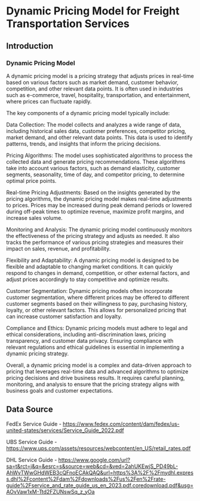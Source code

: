 # Dynamic Pricing Model for Freight Transportation Services

## Introduction 

### Dynamic Pricing Model 

A dynamic pricing model is a pricing strategy that adjusts prices in real-time based on various factors such as market demand, customer behavior, competition, and other relevant data points. It is often used in industries such as e-commerce, travel, hospitality, transportation, and entertainment, where prices can fluctuate rapidly.

The key components of a dynamic pricing model typically include:

Data Collection: The model collects and analyzes a wide range of data, including historical sales data, customer preferences, competitor pricing, market demand, and other relevant data points. This data is used to identify patterns, trends, and insights that inform the pricing decisions.

Pricing Algorithms: The model uses sophisticated algorithms to process the collected data and generate pricing recommendations. These algorithms take into account various factors, such as demand elasticity, customer segments, seasonality, time of day, and competitor pricing, to determine optimal price points.

Real-time Pricing Adjustments: Based on the insights generated by the pricing algorithms, the dynamic pricing model makes real-time adjustments to prices. Prices may be increased during peak demand periods or lowered during off-peak times to optimize revenue, maximize profit margins, and increase sales volume.

Monitoring and Analysis: The dynamic pricing model continuously monitors the effectiveness of the pricing strategy and adjusts as needed. It also tracks the performance of various pricing strategies and measures their impact on sales, revenue, and profitability.

Flexibility and Adaptability: A dynamic pricing model is designed to be flexible and adaptable to changing market conditions. It can quickly respond to changes in demand, competition, or other external factors, and adjust prices accordingly to stay competitive and optimize results.

Customer Segmentation: Dynamic pricing models often incorporate customer segmentation, where different prices may be offered to different customer segments based on their willingness to pay, purchasing history, loyalty, or other relevant factors. This allows for personalized pricing that can increase customer satisfaction and loyalty.

Compliance and Ethics: Dynamic pricing models must adhere to legal and ethical considerations, including anti-discrimination laws, pricing transparency, and customer data privacy. Ensuring compliance with relevant regulations and ethical guidelines is essential in implementing a dynamic pricing strategy.

Overall, a dynamic pricing model is a complex and data-driven approach to pricing that leverages real-time data and advanced algorithms to optimize pricing decisions and drive business results. It requires careful planning, monitoring, and analysis to ensure that the pricing strategy aligns with business goals and customer expectations.



## Data Source
FedEx Service Guide - https://www.fedex.com/content/dam/fedex/us-united-states/services/Service_Guide_2022.pdf

UBS Service Guide - https://www.ups.com/assets/resources/webcontent/en_US/retail_rates.pdf

DHL Service Guide - https://www.google.com/url?sa=t&rct=j&q=&esrc=s&source=web&cd=&ved=2ahUKEwjS_PD49bL-AhWvTWwGHdWEB3cQFnoECAkQAQ&url=https%3A%2F%2Fmydhl.express.dhl%2Fcontent%2Fdam%2Fdownloads%2Fus%2Fen%2Frate-guide%2Fservice_and_rate_guide_us_en_2023.pdf.coredownload.pdf&usg=AOvVaw1xM-Ttd2FZUNswSq_z_yOa
